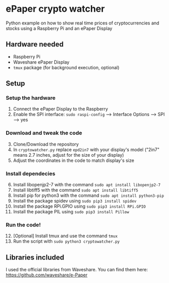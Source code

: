 # ePaper crypto watcher
Python example on how to show real time prices of cryptocurrencies and stocks using a Raspberry Pi and an ePaper Display
## Hardware needed
- Raspberry Pi
- Waveshare ePaper Display
- `tmux` package (for background execution, optional)
## Setup
### Setup the hardware
1) Connect the ePaper Display to the Raspberry
2) Enable the SPI interface: `sudo raspi-config` --> Interface Options --> SPI --> yes
### Download and tweak the code
3) Clone/Download the repository
4) In `cryptowatcher.py` replace `epd2in7` with your display's model ("2in7" means 2.7 inches, adjust for the size of your display)
5) Adjust the coordinates in the code to match display's size
### Install dependecies
6) Install libopenjp2-7 with the command `sudo apt install libopenjp2-7`
7) Install libtiff5 with the command `sudo apt install libtiff5`
8) Install pip for python3 with the command `sudo apt install python3-pip`
9) Install the package spidev using `sudo pip3 install spidev`
10) Install the package RPi.GPIO using `sudo pip3 install RPi.GPIO`
11) Install the package PIL using `sudo pip3 install Pillow`
### Run the code!
12) \[Optional\] Install tmux and use the command `tmux`
13) Run the script with `sudo python3 cryptowatcher.py`
## Libraries included
I used the official libraries from Waveshare. You can find them here: https://github.com/waveshare/e-Paper
